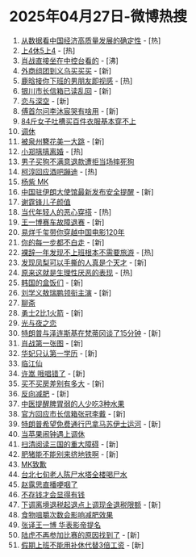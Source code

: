 # 2025年04月27日-微博热搜

1. [从数据看中国经济高质量发展的确定性](https://s.weibo.com/weibo?q=%23%E4%BB%8E%E6%95%B0%E6%8D%AE%E7%9C%8B%E4%B8%AD%E5%9B%BD%E7%BB%8F%E6%B5%8E%E9%AB%98%E8%B4%A8%E9%87%8F%E5%8F%91%E5%B1%95%E7%9A%84%E7%A1%AE%E5%AE%9A%E6%80%A7%23&Refer=new_time) - [热]
2. [上4休5上4](https://s.weibo.com/weibo?q=%23%E4%B8%8A4%E4%BC%915%E4%B8%8A4%23&t=31&band_rank=1&Refer=top) - [热]
3. [肖战直接坐在中控台看的](https://s.weibo.com/weibo?q=%23%E8%82%96%E6%88%98%E7%9B%B4%E6%8E%A5%E5%9D%90%E5%9C%A8%E4%B8%AD%E6%8E%A7%E5%8F%B0%E7%9C%8B%E7%9A%84%23&t=31&band_rank=2&Refer=top) - [沸]
4. [外商组团到义乌买买买](https://s.weibo.com/weibo?q=%23%E5%A4%96%E5%95%86%E7%BB%84%E5%9B%A2%E5%88%B0%E4%B9%89%E4%B9%8C%E4%B9%B0%E4%B9%B0%E4%B9%B0%23&t=31&band_rank=3&Refer=top) - [新]
5. [鹿晗接你下班的男朋友即视感](https://s.weibo.com/weibo?q=%23%E9%B9%BF%E6%99%97%E6%8E%A5%E4%BD%A0%E4%B8%8B%E7%8F%AD%E7%9A%84%E7%94%B7%E6%9C%8B%E5%8F%8B%E5%8D%B3%E8%A7%86%E6%84%9F%23&t=31&band_rank=4&Refer=top) - [热]
6. [银川市长信箱已读乱回](https://s.weibo.com/weibo?q=%23%E9%93%B6%E5%B7%9D%E5%B8%82%E9%95%BF%E4%BF%A1%E7%AE%B1%E5%B7%B2%E8%AF%BB%E4%B9%B1%E5%9B%9E%23&t=31&band_rank=5&Refer=top) - [新]
7. [恋与深空](https://s.weibo.com/weibo?q=%23%E6%81%8B%E4%B8%8E%E6%B7%B1%E7%A9%BA%23&t=31&band_rank=6&Refer=top) - [新]
8. [傅首尔问李沐宸哭有啥用](https://s.weibo.com/weibo?q=%E5%82%85%E9%A6%96%E5%B0%94%E9%97%AE%E6%9D%8E%E6%B2%90%E5%AE%B8%E5%93%AD%E6%9C%89%E5%95%A5%E7%94%A8&t=31&band_rank=7&Refer=top) - [新]
9. [84斤女子吐槽买百件衣服基本穿不上](https://s.weibo.com/weibo?q=%2384%E6%96%A4%E5%A5%B3%E5%AD%90%E5%90%90%E6%A7%BD%E4%B9%B0%E7%99%BE%E4%BB%B6%E8%A1%A3%E6%9C%8D%E5%9F%BA%E6%9C%AC%E7%A9%BF%E4%B8%8D%E4%B8%8A%23&t=31&band_rank=8&Refer=top)
10. [调休](https://s.weibo.com/weibo?q=%E8%B0%83%E4%BC%91&t=31&band_rank=9&Refer=top)
11. [被泉州簪花美一大跳](https://s.weibo.com/weibo?q=%23%E8%A2%AB%E6%B3%89%E5%B7%9E%E7%B0%AA%E8%8A%B1%E7%BE%8E%E4%B8%80%E5%A4%A7%E8%B7%B3%23&t=31&band_rank=10&Refer=top) - [新]
12. [小郑嘻嘻离婚](https://s.weibo.com/weibo?q=%23%E5%B0%8F%E9%83%91%E5%98%BB%E5%98%BB%E7%A6%BB%E5%A9%9A%23&t=31&band_rank=11&Refer=top) - [热]
13. [男子买狗不满意退款遭拒当场摔死狗](https://s.weibo.com/weibo?q=%23%E7%94%B7%E5%AD%90%E4%B9%B0%E7%8B%97%E4%B8%8D%E6%BB%A1%E6%84%8F%E9%80%80%E6%AC%BE%E9%81%AD%E6%8B%92%E5%BD%93%E5%9C%BA%E6%91%94%E6%AD%BB%E7%8B%97%23&t=31&band_rank=12&Refer=top)
14. [柯淳回应酒吧蹦迪](https://s.weibo.com/weibo?q=%23%E6%9F%AF%E6%B7%B3%E5%9B%9E%E5%BA%94%E9%85%92%E5%90%A7%E8%B9%A6%E8%BF%AA%23&t=31&band_rank=13&Refer=top) - [热]
15. [杨紫 MK](https://s.weibo.com/weibo?q=%E6%9D%A8%E7%B4%AB%20MK&t=31&band_rank=14&Refer=top)
16. [中国驻伊朗大使馆最新发布安全提醒](https://s.weibo.com/weibo?q=%23%E4%B8%AD%E5%9B%BD%E9%A9%BB%E4%BC%8A%E6%9C%97%E5%A4%A7%E4%BD%BF%E9%A6%86%E6%9C%80%E6%96%B0%E5%8F%91%E5%B8%83%E5%AE%89%E5%85%A8%E6%8F%90%E9%86%92%23&t=31&band_rank=15&Refer=top) - [新]
17. [谢霆锋儿子颜值](https://s.weibo.com/weibo?q=%23%E8%B0%A2%E9%9C%86%E9%94%8B%E5%84%BF%E5%AD%90%E9%A2%9C%E5%80%BC%23&t=31&band_rank=16&Refer=top)
18. [当代年轻人的恶心穿搭](https://s.weibo.com/weibo?q=%E5%BD%93%E4%BB%A3%E5%B9%B4%E8%BD%BB%E4%BA%BA%E7%9A%84%E6%81%B6%E5%BF%83%E7%A9%BF%E6%90%AD&t=31&band_rank=17&Refer=top) - [热]
19. [王一博赛车故障退赛](https://s.weibo.com/weibo?q=%23%E7%8E%8B%E4%B8%80%E5%8D%9A%E8%B5%9B%E8%BD%A6%E6%95%85%E9%9A%9C%E9%80%80%E8%B5%9B%23&t=31&band_rank=18&Refer=top) - [新]
20. [易烊千玺带你穿越中国电影120年](https://s.weibo.com/weibo?q=%23%E6%98%93%E7%83%8A%E5%8D%83%E7%8E%BA%E5%B8%A6%E4%BD%A0%E7%A9%BF%E8%B6%8A%E4%B8%AD%E5%9B%BD%E7%94%B5%E5%BD%B1120%E5%B9%B4%23&t=31&band_rank=19&Refer=top)
21. [你的每一步都不白走](https://s.weibo.com/weibo?q=%23%E4%BD%A0%E7%9A%84%E6%AF%8F%E4%B8%80%E6%AD%A5%E9%83%BD%E4%B8%8D%E7%99%BD%E8%B5%B0%23&t=31&band_rank=20&Refer=top) - [新]
22. [裸辞一年发现不上班根本不需要旅游](https://s.weibo.com/weibo?q=%23%E8%A3%B8%E8%BE%9E%E4%B8%80%E5%B9%B4%E5%8F%91%E7%8E%B0%E4%B8%8D%E4%B8%8A%E7%8F%AD%E6%A0%B9%E6%9C%AC%E4%B8%8D%E9%9C%80%E8%A6%81%E6%97%85%E6%B8%B8%23&t=31&band_rank=21&Refer=top) - [热]
23. [发现凤梨可以手撕的人真是个天才](https://s.weibo.com/weibo?q=%23%E5%8F%91%E7%8E%B0%E5%87%A4%E6%A2%A8%E5%8F%AF%E4%BB%A5%E6%89%8B%E6%92%95%E7%9A%84%E4%BA%BA%E7%9C%9F%E6%98%AF%E4%B8%AA%E5%A4%A9%E6%89%8D%23&t=31&band_rank=22&Refer=top) - [新]
24. [原来这就是生理性厌恶的表现](https://s.weibo.com/weibo?q=%23%E5%8E%9F%E6%9D%A5%E8%BF%99%E5%B0%B1%E6%98%AF%E7%94%9F%E7%90%86%E6%80%A7%E5%8E%8C%E6%81%B6%E7%9A%84%E8%A1%A8%E7%8E%B0%23&t=31&band_rank=23&Refer=top) - [热]
25. [韩国的盒饭们](https://s.weibo.com/weibo?q=%E9%9F%A9%E5%9B%BD%E7%9A%84%E7%9B%92%E9%A5%AD%E4%BB%AC&t=31&band_rank=24&Refer=top) - [新]
26. [刘学义敖瑞鹏领衔主演](https://s.weibo.com/weibo?q=%23%E5%88%98%E5%AD%A6%E4%B9%89%E6%95%96%E7%91%9E%E9%B9%8F%E9%A2%86%E8%A1%94%E4%B8%BB%E6%BC%94%23&t=31&band_rank=25&Refer=top) - [新]
27. [聊斋](https://s.weibo.com/weibo?q=%E8%81%8A%E6%96%8B&t=31&band_rank=26&Refer=top)
28. [勇士2比1火箭](https://s.weibo.com/weibo?q=%23%E5%8B%87%E5%A3%AB2%E6%AF%941%E7%81%AB%E7%AE%AD%23&t=31&band_rank=27&Refer=top) - [新]
29. [光与夜之恋](https://s.weibo.com/weibo?q=%E5%85%89%E4%B8%8E%E5%A4%9C%E4%B9%8B%E6%81%8B&t=31&band_rank=28&Refer=top)
30. [特朗普与泽连斯基在梵蒂冈谈了15分钟](https://s.weibo.com/weibo?q=%23%E7%89%B9%E6%9C%97%E6%99%AE%E4%B8%8E%E6%B3%BD%E8%BF%9E%E6%96%AF%E5%9F%BA%E5%9C%A8%E6%A2%B5%E8%92%82%E5%86%88%E8%B0%88%E4%BA%8615%E5%88%86%E9%92%9F%23&t=31&band_rank=29&Refer=top) - [新]
31. [肖战第一张图](https://s.weibo.com/weibo?q=%23%E8%82%96%E6%88%98%E7%AC%AC%E4%B8%80%E5%BC%A0%E5%9B%BE%23&t=31&band_rank=30&Refer=top) - [新]
32. [华妃只认第一学历](https://s.weibo.com/weibo?q=%E5%8D%8E%E5%A6%83%E5%8F%AA%E8%AE%A4%E7%AC%AC%E4%B8%80%E5%AD%A6%E5%8E%86&t=31&band_rank=31&Refer=top) - [新]
33. [临江仙](https://s.weibo.com/weibo?q=%E4%B8%B4%E6%B1%9F%E4%BB%99&t=31&band_rank=32&Refer=top)
34. [许嵩 哦唱错了](https://s.weibo.com/weibo?q=%E8%AE%B8%E5%B5%A9%20%E5%93%A6%E5%94%B1%E9%94%99%E4%BA%86&t=31&band_rank=33&Refer=top) - [新]
35. [买不买房差别有多大](https://s.weibo.com/weibo?q=%E4%B9%B0%E4%B8%8D%E4%B9%B0%E6%88%BF%E5%B7%AE%E5%88%AB%E6%9C%89%E5%A4%9A%E5%A4%A7&t=31&band_rank=34&Refer=top) - [新]
36. [反向减肥](https://s.weibo.com/weibo?q=%E5%8F%8D%E5%90%91%E5%87%8F%E8%82%A5&t=31&band_rank=35&Refer=top) - [新]
37. [中医提醒脾胃弱的人少吃3种水果](https://s.weibo.com/weibo?q=%23%E4%B8%AD%E5%8C%BB%E6%8F%90%E9%86%92%E8%84%BE%E8%83%83%E5%BC%B1%E7%9A%84%E4%BA%BA%E5%B0%91%E5%90%833%E7%A7%8D%E6%B0%B4%E6%9E%9C%23&t=31&band_rank=36&Refer=top)
38. [官方回应市长信箱张冠李戴](https://s.weibo.com/weibo?q=%23%E5%AE%98%E6%96%B9%E5%9B%9E%E5%BA%94%E5%B8%82%E9%95%BF%E4%BF%A1%E7%AE%B1%E5%BC%A0%E5%86%A0%E6%9D%8E%E6%88%B4%23&t=31&band_rank=37&Refer=top) - [新]
39. [特朗普希望免费通行巴拿马苏伊士运河](https://s.weibo.com/weibo?q=%23%E7%89%B9%E6%9C%97%E6%99%AE%E5%B8%8C%E6%9C%9B%E5%85%8D%E8%B4%B9%E9%80%9A%E8%A1%8C%E5%B7%B4%E6%8B%BF%E9%A9%AC%E8%8B%8F%E4%BC%8A%E5%A3%AB%E8%BF%90%E6%B2%B3%23&t=31&band_rank=38&Refer=top) - [新]
40. [当苹果闹钟遇上调休](https://s.weibo.com/weibo?q=%E5%BD%93%E8%8B%B9%E6%9E%9C%E9%97%B9%E9%92%9F%E9%81%87%E4%B8%8A%E8%B0%83%E4%BC%91&t=31&band_rank=39&Refer=top)
41. [扫清阅读三国的重大障碍](https://s.weibo.com/weibo?q=%E6%89%AB%E6%B8%85%E9%98%85%E8%AF%BB%E4%B8%89%E5%9B%BD%E7%9A%84%E9%87%8D%E5%A4%A7%E9%9A%9C%E7%A2%8D&t=31&band_rank=40&Refer=top) - [新]
42. [肥猪能不能别来挤地铁啊](https://s.weibo.com/weibo?q=%E8%82%A5%E7%8C%AA%E8%83%BD%E4%B8%8D%E8%83%BD%E5%88%AB%E6%9D%A5%E6%8C%A4%E5%9C%B0%E9%93%81%E5%95%8A&t=31&band_rank=41&Refer=top) - [新]
43. [MK致歉](https://s.weibo.com/weibo?q=%23MK%E8%87%B4%E6%AD%89%23&t=31&band_rank=42&Refer=top)
44. [台北七旬老人陈尸水塔全楼喝尸水](https://s.weibo.com/weibo?q=%23%E5%8F%B0%E5%8C%97%E4%B8%83%E6%97%AC%E8%80%81%E4%BA%BA%E9%99%88%E5%B0%B8%E6%B0%B4%E5%A1%94%E5%85%A8%E6%A5%BC%E5%96%9D%E5%B0%B8%E6%B0%B4%23&t=31&band_rank=43&Refer=top)
45. [赵露思直播哽咽了](https://s.weibo.com/weibo?q=%23%E8%B5%B5%E9%9C%B2%E6%80%9D%E7%9B%B4%E6%92%AD%E5%93%BD%E5%92%BD%E4%BA%86%23&t=31&band_rank=44&Refer=top)
46. [不存钱才会显得有钱](https://s.weibo.com/weibo?q=%23%E4%B8%8D%E5%AD%98%E9%92%B1%E6%89%8D%E4%BC%9A%E6%98%BE%E5%BE%97%E6%9C%89%E9%92%B1%23&t=31&band_rank=45&Refer=top)
47. [下调离境退税起退点上调现金退税限额](https://s.weibo.com/weibo?q=%23%E4%B8%8B%E8%B0%83%E7%A6%BB%E5%A2%83%E9%80%80%E7%A8%8E%E8%B5%B7%E9%80%80%E7%82%B9%E4%B8%8A%E8%B0%83%E7%8E%B0%E9%87%91%E9%80%80%E7%A8%8E%E9%99%90%E9%A2%9D%23&t=31&band_rank=46&Refer=top) - [新]
48. [食物咀嚼次数会影响减肥效果](https://s.weibo.com/weibo?q=%23%E9%A3%9F%E7%89%A9%E5%92%80%E5%9A%BC%E6%AC%A1%E6%95%B0%E4%BC%9A%E5%BD%B1%E5%93%8D%E5%87%8F%E8%82%A5%E6%95%88%E6%9E%9C%23&t=31&band_rank=47&Refer=top)
49. [张译王一博 华表影帝提名](https://s.weibo.com/weibo?q=%E5%BC%A0%E8%AF%91%E7%8E%8B%E4%B8%80%E5%8D%9A%20%E5%8D%8E%E8%A1%A8%E5%BD%B1%E5%B8%9D%E6%8F%90%E5%90%8D&t=31&band_rank=48&Refer=top)
50. [陆虎不再参加比赛的原因找到了](https://s.weibo.com/weibo?q=%E9%99%86%E8%99%8E%E4%B8%8D%E5%86%8D%E5%8F%82%E5%8A%A0%E6%AF%94%E8%B5%9B%E7%9A%84%E5%8E%9F%E5%9B%A0%E6%89%BE%E5%88%B0%E4%BA%86&t=31&band_rank=49&Refer=top) - [新]
51. [假期上班不能用补休代替3倍工资](https://s.weibo.com/weibo?q=%23%E5%81%87%E6%9C%9F%E4%B8%8A%E7%8F%AD%E4%B8%8D%E8%83%BD%E7%94%A8%E8%A1%A5%E4%BC%91%E4%BB%A3%E6%9B%BF3%E5%80%8D%E5%B7%A5%E8%B5%84%23&t=31&band_rank=50&Refer=top) - [新]
